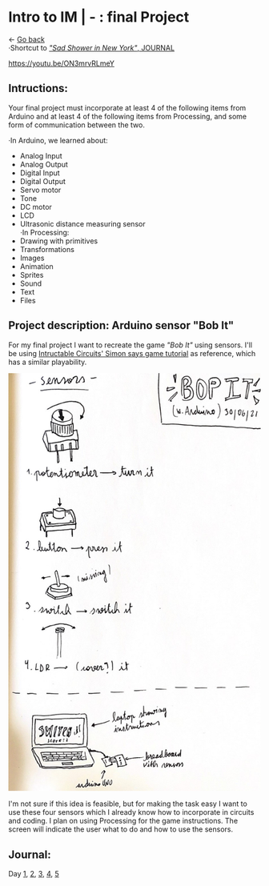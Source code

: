 # Intro to IM |  -   : final Project
 
← [Go back](README.md)  
·Shortcut to [_"Sad Shower in New York"_, JOURNAL](#Journal)
 
https://youtu.be/ON3mrvRLmeY

## Intructions: 

Your final project must incorporate at least 4 of the following items from Arduino and at least 4 of the following items from Processing, and some form of communication between the two. 

·In Arduino, we learned about:
   - Analog Input  
   - Analog Output  
   - Digital Input  
   - Digital Output  
   - Servo motor  
   - Tone  
   - DC motor  
   - LCD  
   - Ultrasonic distance measuring sensor  
·In Processing:
   - Drawing with primitives  
   - Transformations  
   - Images  
   - Animation  
   - Sprites  
   - Sound  
   - Text  
   - Files  

## Project description: Arduino sensor "Bob It"

For my final project I want to recreate the game _"Bob It"_ using sensors. I'll be using [Intructable Circuits' Simon says game tutorial](https://www.instructables.com/Arduino-Simple-Simon-Says-Game/) as reference, which has a similar playability.

<img src="concept.jpg" width="800" />

I'm not sure if this idea is feasible, but for making the task easy I want to use these four sensors which I already know how to incorporate in circuits and coding. I plan on using Processing for the game instructions. The screen will indicate the user what to do and how to use the sensors.

## Journal:

Day [1](day1/day1.md),  [2](day2/day2.md),  [3](day3/day3.md),  [4](day4/day4.md),  [5](day5/day5.md)



